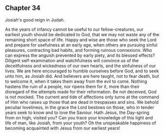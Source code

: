## Chapter 34

Josiah's good reign in Judah.

As the years of infancy cannot be useful to our fellow-creatures, our earliest youth should be dedicated to God, that we may not waste any of the remaining short space of life. Happy and wise are those who seek the Lord and prepare for usefulness at an early age, when others are pursuing sinful pleasures, contracting bad habits, and forming ruinous connexions. Who can express the anguish prevented by early piety, and its blessed effects? Diligent self-examination and watchfulness will convince us of the deceitfulness and wickedness of our own hearts, and the sinfulness of our lives. We are here encouraged to humble ourselves before God, and to seek unto him, as Josiah did. And believers are here taught, not to fear death, but to welcome it, when it takes them away from the evil to come. Nothing hastens the ruin of a people, nor ripens them for it, more than their disregard of the attempts made for their reformation. Be not deceived, God is not mocked. The current and tide of affections only turns at the command of Him who raises up those that are dead in trespasses and sins. We behold peculiar loveliness, in the grace the Lord bestows on those, who in tender years seek to know and to love the Saviour. Hath Jesus, the Day-spring from on high, visited you? Can you trace your knowledge of this light and life of man, like Josiah, from your youth? Oh the unspeakable happiness of becoming acquainted with Jesus from our earliest years!


